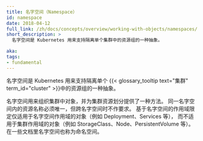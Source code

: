 ```yaml
---
title: 名字空间（Namespace）
id: namespace
date: 2018-04-12
full_link: /zh/docs/concepts/overview/working-with-objects/namespaces/
short_description: >
  名字空间是 Kubernetes 用来支持隔离单个集群中的资源组的一种抽象。

aka: 
tags:
- fundamental
---
```


<!--
---
title: Namespace
id: namespace
date: 2018-04-12
full_link: /docs/concepts/overview/working-with-objects/namespaces/
short_description: >
  An abstraction used by Kubernetes to support isolation of groups of resources within a single cluster.

aka: 
tags:
- fundamental
---
-->

<!--
 An abstraction used by Kubernetes to support isolation of groups of resources within a single {{< glossary_tooltip text="cluster" term_id="cluster" >}}.
-->

名字空间是 Kubernetes 用来支持隔离单个 {{< glossary_tooltip text="集群" term_id="cluster" >}}中的资源组的一种抽象。

<!--more--> 

<!--
Namespaces are used to organize objects in a cluster and provide a way to divide cluster resources. Names of resources need to be unique within a namespace, but not across namespaces. Namespace-based scoping is applicable only for namespaced objects _(e.g. Deployments, Services, etc)_ and not for cluster-wide objects _(e.g. StorageClass, Nodes, PersistentVolumes, etc)_.
-->

名字空间用来组织集群中对象，并为集群资源划分提供了一种方法。
同一名字空间内的资源名称必须唯一，但跨名字空间时不作要求。
基于名字空间的作用域限定仅适用于名字空间作用域的对象（例如 Deployment、Services 等），
而不适用于集群作用域的对象（例如 StorageClass、Node、PersistentVolume 等）。
在一些文档里名字空间也称为命名空间。
